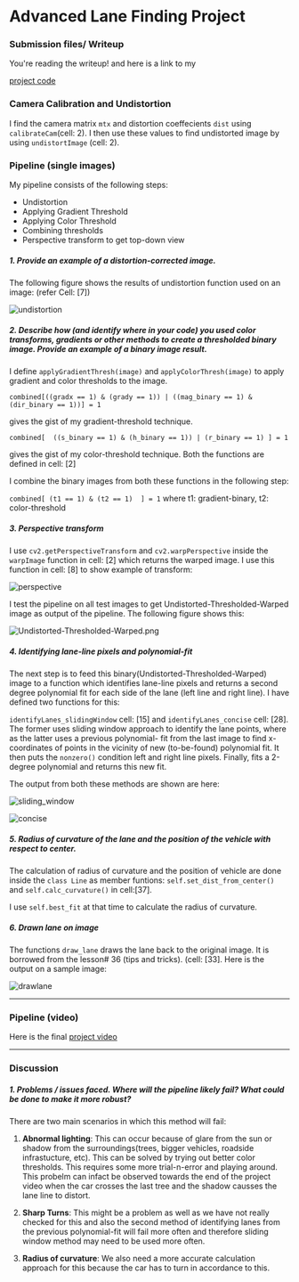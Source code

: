 # **Advanced Lane Finding Project**

[//]: # (Image References)

[undistortion]: ./output_images/undistortion.png "undistortion"
[perspective]: ./output_images/perspective.png "perspective"
[Undistorted-Thresholded-Warped]: ./output_images/Undistorted-Thresholded-Warped.png "Undistorted-Thresholded-Warped"
[sliding_window]: ./output_images/sliding_window.png "sliding_window"
[concise]: ./output_images/concise.png "concise"
[drawlane]: ./output_images/drawlane.png "drawlane"

### Submission files/ Writeup

You're reading the writeup! and here is a link to my 

[project code](https://github.com/purnendu23/Lane-Detection-Advanced/blob/master/laneDetect.ipynb)

### Camera Calibration and Undistortion

I find the camera matrix `mtx` and distortion coeffecients `dist` using `calibrateCam`(cell: 2). I then use these values to find undistorted image by using `undistortImage` (cell: 2). 
### Pipeline (single images)

My pipeline consists of the following steps:
* Undistortion
* Applying Gradient Threshold
* Applying Color Threshold
* Combining thresholds
* Perspective transform to get top-down view


##### 1. Provide an example of a distortion-corrected image.

The following figure shows the results of undistortion function used on an image: (refer Cell: [7])

![undistortion][undistortion]


##### 2. Describe how (and identify where in your code) you used color transforms, gradients or other methods to create a thresholded binary image.  Provide an example of a binary image result.

I define `applyGradientThresh(image)` and `applyColorThresh(image)` to apply gradient and color thresholds to the image.

`combined[((gradx == 1) & (grady == 1)) | ((mag_binary == 1) & (dir_binary == 1))] = 1`

gives the gist of my gradient-threshold technique. 

`combined[  ((s_binary == 1) & (h_binary == 1)) | (r_binary == 1) ] = 1`

gives the gist of my color-threshold technique.
Both the functions are defined in cell: [2]

I combine the binary images from both these functions in the following step:

`combined[ (t1 == 1) & (t2 == 1)  ] = 1`      where t1: gradient-binary,  t2: color-threshold


##### 3. Perspective transform

I use `cv2.getPerspectiveTransform` and `cv2.warpPerspective` inside the `warpImage` function in cell: [2] which returns the warped image. I use this function in cell: [8] to show example of transform:

![perspective][perspective]

I test the pipeline on all test images to get Undistorted-Thresholded-Warped image as output of the pipeline. The following figure shows this:

![Undistorted-Thresholded-Warped.png][Undistorted-Thresholded-Warped]


##### 4. Identifying lane-line pixels and polynomial-fit

The next step is to feed this binary(Undistorted-Thresholded-Warped) image to a function which identifies lane-line pixels and returns a second degree polynomial fit for each side of the lane (left line and right line).
I have defined two functions for this:

`identifyLanes_slidingWindow` cell: [15] and `identifyLanes_concise` cell: [28]. The former uses sliding window approach to identify the lane points, where as the latter uses a previous polynomial- fit from the last image to find x-coordinates of points in the vicinity of new (to-be-found) polynomial fit. It then puts the `nonzero()` condition left and right line pixels.
Finally, fits a 2-degree polynomial and returns this new fit.

The output from both these methods are shown are here:

![sliding_window][sliding_window]

![concise][concise]


##### 5. Radius of curvature of the lane and the position of the vehicle with respect to center.

The calculation of radius of curvature and the position of vehicle are done inside the `class Line` as member funtions:
`self.set_dist_from_center()` and `self.calc_curvature()` in cell:[37].

I use `self.best_fit` at that time to calculate the radius of curvature.

##### 6. Drawn lane on image
The functions `draw_lane` draws the lane back to the original image. It is borrowed from the lesson# 36 (tips and tricks). (cell: [33]. Here is the output on a sample image:

![drawlane][drawlane]

---

### Pipeline (video)

Here is the final [project video](https://github.com/purnendu23/Lane-Detection-Advanced/blob/master/project_video_output.mp4)

---

### Discussion

##### 1. Problems / issues faced.  Where will the pipeline likely fail?  What could be done to make it more robust?

There are two main scenarios in which this method will fail:
1. **Abnormal lighting**: This can occur because of glare from the sun or shadow from the surroundings(trees, bigger vehicles, roadside infrastucture, etc). This can be solved by trying out better color thresholds. This requires some more trial-n-error and playing around. This probelm can infact be observed towards the end of the project video when the car crosses the last tree and the shadow causses the lane line to distort.

2. **Sharp Turns**: This might be a problem as well as we have not really checked for this and also the second method of identifying lanes from the previous polynomial-fit will fail more often and therefore sliding window method may need to be used more often.

3. **Radius of curvature**: We also need a more accurate calculation approach for this because the car has to turn in accordance to this.


